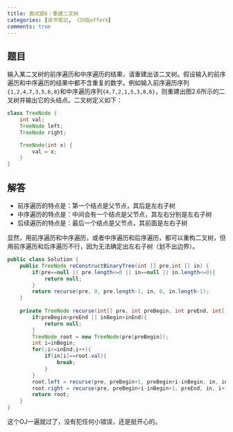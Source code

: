 ```yaml
---
title: 面试题6：重建二叉树
categories: [读书笔记, 《剑指offer》]
comments: true
---
```


## 题目

输入某二叉树的前序遍历和中序遍历的结果，请重建出该二叉树。假设输入的前序遍历和中序遍历的结果中都不含重复的数字。例如输入前序遍历序列`{1,2,4,7,3,5,6,8}`和中序遍历序列`{4,7,2,1,5,3,8,6}`，则重建出图2.6所示的二叉树并输出它的头结点。二叉树定义如下：

```java
class TreeNode {
    int val;
    TreeNode left;
    TreeNode right;

    TreeNode(int x) {
        val = x;
    }
}
```

<!--more-->

## 解答

- 前序遍历的特点是：第一个结点是父节点，其后是左右子树
- 中序遍历的特点是：中间会有一个结点是父节点，其左右分别是左右子树
- 后续遍历的特点是：最后一个结点是父节点，其前面是左右子树

显然，用前序遍历和中序遍历，或者中序遍历和后序遍历，都可以重构二叉树，但用前序遍历和后序遍历不行，因为无法确定出左右子树（划不出边界）。

```java
public class Solution {
    public TreeNode reConstructBinaryTree(int [] pre,int [] in) {
        if(pre==null || pre.length<=0 || in==null || in.length<=0){
            return null;
        }
        return recurse(pre, 0, pre.length-1, in, 0, in.length-1);
    }
    
    private TreeNode recurse(int[] pre, int preBegin, int preEnd, int[] in, int inBegin, int inEnd){
        if(preBegin>preEnd || inBegin>inEnd){
            return null;
        }
        TreeNode root = new TreeNode(pre[preBegin]);
        int i=inBegin;
        for(;i<=inEnd;i++){
            if(in[i]==root.val){
                break;
            }
        }
        root.left = recurse(pre, preBegin+1, preBegin+i-inBegin, in, inBegin, i-1);
        root.right = recurse(pre, preBegin+i-inBegin+1, preEnd, in, i+1, inEnd);
        return root;
    }
}
```

这个OJ一遍就过了，没有犯任何小错误，还是挺开心的。